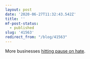 ```yaml
---
layout: post
date: '2020-06-27T11:32:43.542Z'
title: ''
mf-post-status:
  - published
slug: '41563'
redirect_from: "/blog/41563"
---
```

More businesses [hitting pause on hate](https://www.stophateforprofit.org/).

